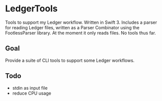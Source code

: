 # LedgerTools
Tools to support my Ledger workflow. Written in Swift 3. Includes a parser
for reading Ledger files, written as a Parser Combinator using the
FootlessParser library. At the moment it only reads files. No tools
thus far.

## Goal
Provide a suite of CLI tools to support some Ledger workflows.

## Todo
* stdin as input file
* reduce CPU usage
